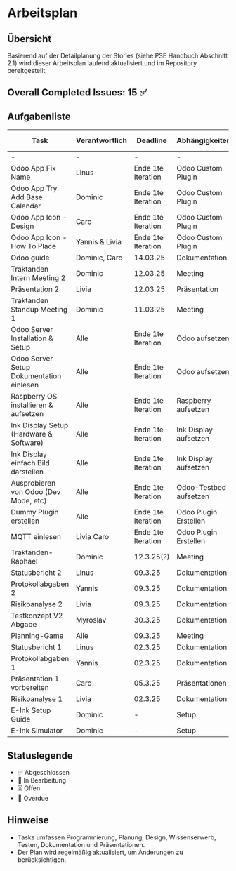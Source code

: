 # Arbeitsplan

## Übersicht
Basierend auf der Detailplanung der Stories (siehe PSE Handbuch Abschnitt 2.1) wird dieser Arbeitsplan laufend aktualisiert und im Repository bereitgestellt.

## Overall Completed Issues: 15 ✅

## Aufgabenliste
| Task | Verantwortlich | Deadline | Abhängigkeiten | Geschätzter Zeitaufwand | Status |
|------|--------------|----------|---------------|--------|--------|
| - | - | - | - | - | - |
| Odoo App Fix Name | Linus | Ende 1te Iteration | Odoo Custom Plugin | 30min | ✅ |
| Odoo App Try Add Base Calendar | Dominic | Ende 1te Iteration | Odoo Custom Plugin | - | ⏳ |
| Odoo App Icon - Design | Caro | Ende 1te Iteration | Odoo Custom Plugin | - | ⏳ |
| Odoo App Icon - How To Place | Yannis & Livia | Ende 1te Iteration | Odoo Custom Plugin | - | ⏳ |
| Odoo guide | Dominic, Caro | 14.03.25 | Dokumentation | 2h | ✅ |
| Traktanden Intern Meeting 2 | Dominic | 12.03.25 | Meeting | 30min | ✅ |
| Präsentation 2 | Livia | 12.03.25 | Präsentation | 5h | ✅ |
| Traktanden Standup Meeting 1 | Dominic | 11.03.25 | Meeting | 30min | ✅ |
| Odoo Server Installation & Setup | Alle | Ende 1te Iteration | Odoo aufsetzen | 1.5h | ✅ |
| Odoo Server Setup Dokumentation einlesen | Alle | Ende 1te Iteration | Odoo aufsetzen | 3h | ✅ |
| Raspberry OS installieren & aufsetzen | Alle | Ende 1te Iteration | Raspberry aufsetzen | 2h | ✅ |
| Ink Display Setup (Hardware & Software) | Alle | Ende 1te Iteration | Ink Display aufsetzen | 4h | 🔄 |
| Ink Display einfach Bild darstellen | Alle | Ende 1te Iteration | Ink Display aufsetzen | 3h | 🔄 |
| Ausprobieren von Odoo (Dev Mode, etc) | Alle | Ende 1te Iteration | Odoo-Testbed aufsetzen | 4h | 🔄 |
| Dummy Plugin erstellen | Alle | Ende 1te Iteration | Odoo Plugin Erstellen | 5h | ✅ |
| MQTT einlesen | Livia Caro | Ende 1te Iteration | Odoo Plugin Erstellen | 2h | 🔄 |
| Traktanden-Raphael | Dominic | 12.3.25(?) | Meeting | 30min | ⏳ |
| Statusbericht 2 | Linus | 09.3.25 | Dokumentation | - | ✅ |
| Protokollabgaben 2 | Yannis | 09.3.25 | Dokumentation | - | ✅ |
| Risikoanalyse 2 | Livia | 09.3.25 | Dokumentation | 30 min | ✅ |
| Testkonzept V2 Abgabe | Myroslav | 30.3.25 | Dokumentation | - | ⏳ |
| Planning-Game | Alle | 09.3.25 | Meeting | 2.5h | ✅ |
| Statusbericht 1 | Linus | 02.3.25 | Dokumentation | - | ✅ |
| Protokollabgaben 1 | Yannis | 02.3.25 | Dokumentation | - | ✅ |
| Präsentation 1 vorbereiten | Caro | 05.3.25 | Präsentationen | 6h | ✅ |
| Risikoanalyse 1 | Livia | 02.3.25 | Dokumentation | 45 min | ✅ |
| E-Ink Setup Guide | Dominic | - | Setup | 1.5h | ✅ |
| E-Ink Simulator | Dominic | - | Setup | 3.5h | ✅ |



## Statuslegende
- ✅ Abgeschlossen
- 🔄 In Bearbeitung
- ⏳ Offen
- 🚨 Overdue

## Hinweise
- Tasks umfassen Programmierung, Planung, Design, Wissenserwerb, Testen, Dokumentation und Präsentationen.
- Der Plan wird regelmäßig aktualisiert, um Änderungen zu berücksichtigen.
